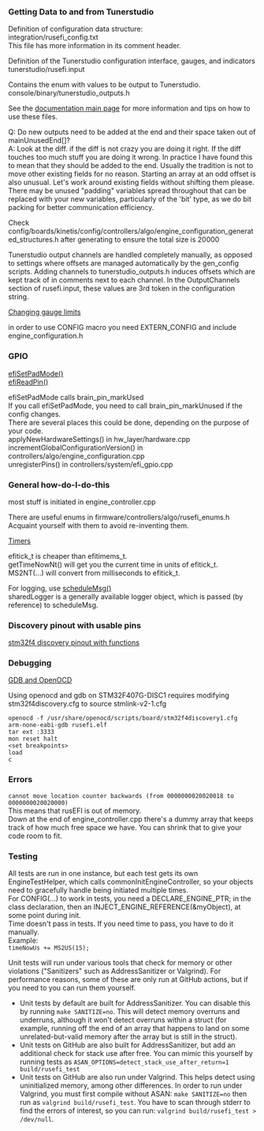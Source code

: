 ### Getting Data to and from Tunerstudio

Definition of configuration data structure:  
integration/rusefi_config.txt  
This file has more information in its comment header.

Definition of the Tunerstudio configuration interface, gauges, and indicators
tunerstudio/rusefi.input  

Contains the enum with values to be output to Tunerstudio.
console/binary/tunerstudio_outputs.h

See the [documentation main page](https://rusefi.com/docs/html/#config) for more information and tips on how to use these files.

Q: Do new outputs need to be added at the end and their space taken out of mainUnusedEnd[]?  
A: Look at the diff. if the diff is not crazy you are doing it right. If the diff touches too much stuff you are doing it wrong.
In practice I have found this to mean that they should be added to the end.
Usually the tradition is not to move other existing fields for no reason. Starting an array at an odd offset is also unusual.
Let's work around existing fields without shifting them please.
There may be unused "padding" variables spread throughout that can be replaced with your new variables, particularly of the 'bit' type, as we do bit packing for better communication efficiency.

Check config/boards/kinetis/config/controllers/algo/engine_configuration_generated_structures.h after generating to ensure the total size is 20000

Tunerstudio output channels are handled completely manually, as opposed to settings where offsets are managed automatically by the gen_config scripts.
Adding channels to tunerstudio_outputs.h induces offsets which are kept track of in comments next to each channel.
In the OutputChannels section of rusefi.input, these values are 3rd token in the configuration string.

[Changing gauge limits](http://www.tunerstudio.com/index.php/manuals/63-changing-gauge-limits)

in order to use CONFIG macro you need EXTERN_CONFIG and include engine_configuration.h

### GPIO

[efiSetPadMode()](https://rusefi.com/docs/html/io__pins_8cpp.html#a4bd76c1e23f3126d720239707dbcbaaf)  
[efiReadPin()](https://rusefi.com/docs/html/io__pins_8cpp.html#a6df3ebf4716cb8e2a42f45f6fa7e3afe)

efiSetPadMode calls brain_pin_markUsed  
If you call efiSetPadMode, you need to call brain_pin_markUnused if the config changes.  
There are several places this could be done, depending on the purpose of your code.  
applyNewHardwareSettings() in hw_layer/hardware.cpp  
incrementGlobalConfigurationVersion() in controllers/algo/engine_configuration.cpp  
unregisterPins() in controllers/system/efi_gpio.cpp

### General how-do-I-do-this

most stuff is initiated in engine_controller.cpp

There are useful enums in firmware/controllers/algo/rusefi_enums.h  
Acquaint yourself with them to avoid re-inventing them.

[Timers](https://rusefi.com/docs/html/#sec_timers)

efitick_t is cheaper than efitimems_t.  
getTimeNowNt() will get you the current time in units of efitick_t.  
MS2NT(...) will convert from milliseconds to efitick_t.

For logging, use [scheduleMsg()](https://rusefi.com/docs/html/loggingcentral_8h.html#a0da1724993b78c84530d681d254b59a2)  
sharedLogger is a generally available logger object, which is passed (by reference) to scheduleMsg.

### Discovery pinout with usable pins

[stm32f4 discovery pinout with functions](https://docs.google.com/spreadsheets/d/1pnU3Migcc7JEezvpVt3TcVCbuE5dIXXwrYFGZI97GNM/edit#gid=0)

### Debugging

[GDB and OpenOCD](http://www.openocd.org/doc/html/GDB-and-OpenOCD.html)

Using openocd and gdb on STM32F407G-DISC1 requires modifying stm32f4discovery.cfg to source stmlink-v2-1.cfg

```
openocd -f /usr/share/openocd/scripts/board/stm32f4discovery1.cfg
arm-none-eabi-gdb rusefi.elf
tar ext :3333
mon reset halt
<set breakpoints>
load
c
```

### Errors

`cannot move location counter backwards (from 0000000020020018 to 0000000020020000)`  
This means that rusEFI is out of memory.  
Down at the end of engine_controller.cpp there's a dummy array that keeps track of how much free space we have. You can shrink that to give your code room to fit.

### Testing

All tests are run in one instance, but each test gets its own EngineTestHelper, which calls commonInitEngineController, so your objects need to gracefully handle being initiated multiple times.  
For CONFIG(...) to work in tests, you need a DECLARE_ENGINE_PTR; in the class declaration, then an INJECT_ENGINE_REFERENCE(&myObject), at some point during init.  
Time doesn't pass in tests. If you need time to pass, you have to do it manually.  
Example:  
`timeNowUs += MS2US(15);`

Unit tests will run under various tools that check for memory or other violations ("Sanitizers" such as AddressSanitizer or Valgrind).  For performance reasons, some of these are only run at GitHub actions, but if you need to you can run them yourself.
* Unit tests by default are built for AddressSanitizer.  You can disable this by running `make SANITIZE=no`.  This will detect memory overruns and underruns, although it won't detect overruns within a struct (for example, running off the end of an array that happens to land on some unrelated-but-valid memory after the array but is still in the struct).
* Unit tests on GitHub are also built for AddressSanitizer, but add an additional check for stack use after free.  You can mimic this yourself by running tests as `ASAN_OPTIONS=detect_stack_use_after_return=1 build/rusefi_test`
* Unit tests on GitHub are also run under Valgrind.  This helps detect using uninitialized memory, among other differences.  In order to run under Valgrind, you must first compile without ASAN: `make SANITIZE=no` then run as `valgrind build/rusefi_test`.  You have to scan through stderr to find the errors of interest, so you can run: `valgrind build/rusefi_test > /dev/null`.
